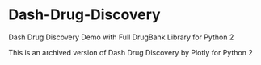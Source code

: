 # Dash-Drug-Discovery
Dash Drug Discovery Demo with Full DrugBank Library for Python 2

This is an archived version of Dash Drug Discovery by Plotly for Python 2
